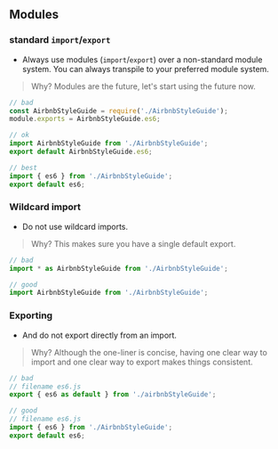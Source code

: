 ## Modules

### standard `import`/`export`
- Always use modules (`import`/`export`) over a non-standard module system. You can always transpile to your preferred module system.

> Why? Modules are the future, let's start using the future now.

```typescript
// bad
const AirbnbStyleGuide = require('./AirbnbStyleGuide');
module.exports = AirbnbStyleGuide.es6;

// ok
import AirbnbStyleGuide from './AirbnbStyleGuide';
export default AirbnbStyleGuide.es6;

// best
import { es6 } from './AirbnbStyleGuide';
export default es6;
```

### Wildcard import
- Do not use wildcard imports.

> Why? This makes sure you have a single default export.

```typescript
// bad
import * as AirbnbStyleGuide from './AirbnbStyleGuide';

// good
import AirbnbStyleGuide from './AirbnbStyleGuide';
```

### Exporting
- And do not export directly from an import.

> Why? Although the one-liner is concise, having one clear way to import and one clear way to export makes things consistent.

```typescript
// bad
// filename es6.js
export { es6 as default } from './airbnbStyleGuide';

// good
// filename es6.js
import { es6 } from './AirbnbStyleGuide';
export default es6;
```
